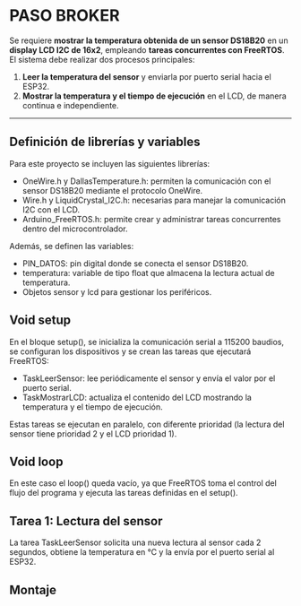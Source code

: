 # PASO BROKER

Se requiere **mostrar la temperatura obtenida de un sensor DS18B20** en un **display LCD I2C de 16x2**, empleando **tareas concurrentes con FreeRTOS**.  
El sistema debe realizar dos procesos principales:  
1. **Leer la temperatura del sensor** y enviarla por puerto serial hacia el ESP32.  
2. **Mostrar la temperatura y el tiempo de ejecución** en el LCD, de manera continua e independiente.

---

## Definición de librerías y variables  

Para este proyecto se incluyen las siguientes librerías:

- OneWire.h y DallasTemperature.h: permiten la comunicación con el sensor DS18B20 mediante el protocolo OneWire.  
- Wire.h y LiquidCrystal_I2C.h: necesarias para manejar la comunicación I2C con el LCD.  
- Arduino_FreeRTOS.h: permite crear y administrar tareas concurrentes dentro del microcontrolador.  

Además, se definen las variables:  
- PIN_DATOS: pin digital donde se conecta el sensor DS18B20.  
- temperatura: variable de tipo float que almacena la lectura actual de temperatura.  
- Objetos sensor y lcd para gestionar los periféricos.  

## Void setup  

En el bloque setup(), se inicializa la comunicación serial a 115200 baudios, se configuran los dispositivos y se crean las tareas que ejecutará FreeRTOS:  

- TaskLeerSensor: lee periódicamente el sensor y envía el valor por el puerto serial.  
- TaskMostrarLCD: actualiza el contenido del LCD mostrando la temperatura y el tiempo de ejecución.  

Estas tareas se ejecutan en paralelo, con diferente prioridad (la lectura del sensor tiene prioridad 2 y el LCD prioridad 1).  

## Void loop  

En este caso el loop() queda vacío, ya que FreeRTOS toma el control del flujo del programa y ejecuta las tareas definidas en el setup().  


## Tarea 1: Lectura del sensor  

La tarea TaskLeerSensor solicita una nueva lectura al sensor cada 2 segundos, obtiene la temperatura en °C y la envía por el puerto serial al ESP32.  

## Montaje


